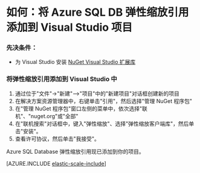 <properties title="Add Azure SQL DB Elastic Scale References to a Visual Studio Project" pageTitle="将 Azure SQL DB 弹性缩放引用添加到 Visual Studio 项目" description="如何使用 Nuget 将弹性缩放 API 的 .NET 引用添加到 Visual Studio 项目。" metaKeywords="Azure SQL Database, elastic scale, Nuget references" services="sql-database" documentationCenter="" manager="jhubbard" authors="sidneyh@microsoft.com"/>

<tags
   ms.service="sql-database"
   ms.date="02/16/2015"
   wacn.date="05/25/2015"/>

# 如何：将 Azure SQL DB 弹性缩放引用添加到 Visual Studio 项目 

### 先决条件： 

- 为 Visual Studio 安装 [NuGet Visual Studio 扩展库](http://docs.nuget.org/docs/start-here/installing-nuget) 

### 将弹性缩放引用添加到 Visual Studio 中 

1. 通过位于"文件"->"新建"-->"项目"中的"新建项目"对话框创建新的项目 
2. 在解决方案资源管理器中，右键单击"引用"，然后选择"管理 NuGet 程序包"
3. 在"管理 NuGet 程序包"窗口左侧的菜单中，依次选择"联机"、"nuget.org"或"全部" 
4. 在"联机搜索"对话框中，键入"弹性缩放"、选择"弹性缩放客户端库"，然后单击"安装"。
4. 查看许可协议，然后单击"我接受"。 

Azure SQL Database 弹性缩放引用现已添加到你的项目。 

[AZURE.INCLUDE [elastic-scale-include](../includes/elastic-scale-include.md)]

<!--HONumber=55-->